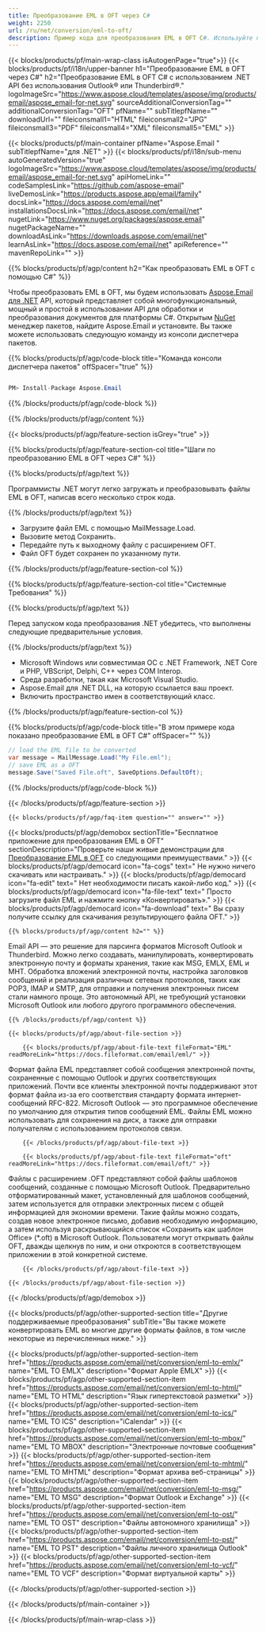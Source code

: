 ```yaml
---
title: Преобразование EML в OFT через C#
weight: 2250
url: /ru/net/conversion/eml-to-oft/
description: Пример кода для преобразования EML в OFT C#. Используйте пример кода API для пакетного преобразования файлов EML в OFT в VB.NET, Asp.NET или любом приложении на основе .NET.
---
```


{{< blocks/products/pf/main-wrap-class isAutogenPage="true">}}
{{< blocks/products/pf/i18n/upper-banner h1="Преобразование EML в OFT через C#" h2="Преобразование EML в OFT C# с использованием .NET API без использования Outlook® или Thunderbird®." logoImageSrc="https://www.aspose.cloud/templates/aspose/img/products/email/aspose_email-for-net.svg" sourceAdditionalConversionTag="" additionalConversionTag="OFT" pfName="" subTitlepfName="" downloadUrl="" fileiconsmall1="HTML" fileiconsmall2="JPG" fileiconsmall3="PDF" fileiconsmall4="XML" fileiconsmall5="EML" >}}

{{< blocks/products/pf/main-container pfName="Aspose.Email " subTitlepfName="для .NET" >}}
{{< blocks/products/pf/i18n/sub-menu autoGeneratedVersion="true" logoImageSrc="https://www.aspose.cloud/templates/aspose/img/products/email/aspose_email-for-net.svg" apiHomeLink="" codeSamplesLink="https://github.com/aspose-email" liveDemosLink="https://products.aspose.app/email/family" docsLink="https://docs.aspose.com/email/net" installationsDocsLink="https://docs.aspose.com/email/net" nugetLink="https://www.nuget.org/packages/aspose.email" nugetPackageName="" downloadAsLink="https://downloads.aspose.com/email/net" learnAsLink="https://docs.aspose.com/email/net" apiReference="" mavenRepoLink="" >}}

{{% blocks/products/pf/agp/content h2="Как преобразовать EML в OFT с помощью C#" %}}

 Чтобы преобразовать EML в OFT, мы будем использовать
 [Aspose.Email для .NET](https://products.aspose.com/email/net/)
 API, который представляет собой многофункциональный, мощный и простой в использовании API для обработки и преобразования документов для платформы C#. Открытым
 [NuGet](https://www.nuget.org/packages/aspose.email)
 менеджер пакетов, найдите Aspose.Email и установите. Вы также можете использовать следующую команду из консоли диспетчера пакетов.

{{% blocks/products/pf/agp/code-block title="Команда консоли диспетчера пакетов" offSpacer="true" %}}

```cs

PM> Install-Package Aspose.Email

```

{{% /blocks/products/pf/agp/code-block %}}

{{% /blocks/products/pf/agp/content %}}

{{< blocks/products/pf/agp/feature-section isGrey="true" >}}

{{% blocks/products/pf/agp/feature-section-col title="Шаги по преобразованию EML в OFT через C#" %}}

{{% blocks/products/pf/agp/text %}}

 Программисты .NET могут легко загружать и преобразовывать файлы EML в OFT, написав всего несколько строк кода.

{{% /blocks/products/pf/agp/text %}}

+  Загрузите файл EML с помощью MailMessage.Load.
+  Вызовите метод Сохранить.
+  Передайте путь к выходному файлу с расширением OFT.
+  Файл OFT будет сохранен по указанному пути.

{{% /blocks/products/pf/agp/feature-section-col %}}

{{% blocks/products/pf/agp/feature-section-col title="Системные Требования" %}}

{{% blocks/products/pf/agp/text %}}

 Перед запуском кода преобразования .NET убедитесь, что выполнены следующие предварительные условия.

{{% /blocks/products/pf/agp/text %}}

-  Microsoft Windows или совместимая ОС с .NET Framework, .NET Core и PHP, VBScript, Delphi, C++ через COM Interop.
-  Среда разработки, такая как Microsoft Visual Studio.
-  Aspose.Email для .NET DLL, на которую ссылается ваш проект.
-  Включить пространство имен в соответствующий класс.

{{% /blocks/products/pf/agp/feature-section-col %}}

{{% blocks/products/pf/agp/code-block title="В этом примере кода показано преобразование EML в OFT C#" offSpacer="" %}}

```cs
// load the EML file to be converted
var message = MailMessage.Load("My File.eml");
// save EML as a OFT
message.Save("Saved File.oft", SaveOptions.DefaultOft); 

```

{{% /blocks/products/pf/agp/code-block %}}

{{< /blocks/products/pf/agp/feature-section >}}

    {{< blocks/products/pf/agp/faq-item question="" answer="" >}}


<!-- aboutfile Starts -->

{{< blocks/products/pf/agp/demobox sectionTitle="Бесплатное приложение для преобразования EML в OFT" sectionDescription="Проверьте наши живые демонстрации для [Преобразование EML в OFT](https://products.aspose.app/email/conversion/eml-to-oft) со следующими преимуществами." >}}
        {{< blocks/products/pf/agp/democard icon="fa-cogs" text=" Не нужно ничего скачивать или настраивать." >}}
        {{< blocks/products/pf/agp/democard icon="fa-edit" text=" Нет необходимости писать какой-либо код." >}}
        {{< blocks/products/pf/agp/democard icon="fa-file-text" text=" Просто загрузите файл EML и нажмите кнопку «Конвертировать»." >}}
        {{< blocks/products/pf/agp/democard icon="fa-download" text=" Вы сразу получите ссылку для скачивания результирующего файла OFT." >}}

    {{% blocks/products/pf/agp/content h2="" %}}

 Email API — это решение для парсинга форматов Microsoft Outlook и Thunderbird. Можно легко создавать, манипулировать, конвертировать электронную почту и форматы хранения, такие как MSG, EMLX, EML и MHT. Обработка вложений электронной почты, настройка заголовков сообщений и реализация различных сетевых протоколов, таких как POP3, IMAP и SMTP, для отправки и получения электронных писем стали намного проще. Это автономный API, не требующий установки Microsoft Outlook или любого другого программного обеспечения.



    {{% /blocks/products/pf/agp/content %}}

    {{< blocks/products/pf/agp/about-file-section >}}

        {{< blocks/products/pf/agp/about-file-text fileFormat="EML" readMoreLink="https://docs.fileformat.com/email/eml/" >}}
Формат файла EML представляет собой сообщения электронной почты, сохраненные с помощью Outlook и других соответствующих приложений. Почти все клиенты электронной почты поддерживают этот формат файла из-за его соответствия стандарту формата интернет-сообщений RFC-822. Microsoft Outlook — это программное обеспечение по умолчанию для открытия типов сообщений EML. Файлы EML можно использовать для сохранения на диск, а также для отправки получателям с использованием протоколов связи.

        {{< /blocks/products/pf/agp/about-file-text >}}

        {{< blocks/products/pf/agp/about-file-text fileFormat="oft" readMoreLink="https://docs.fileformat.com/email/oft/" >}}
Файлы с расширением .OFT представляют собой файлы шаблонов сообщений, созданные с помощью Microsoft Outlook. Предварительно отформатированный макет, установленный для шаблонов сообщений, затем используется для отправки электронных писем с общей информацией для экономии времени. Такие файлы можно создать, создав новое электронное письмо, добавив необходимую информацию, а затем используя раскрывающийся список «Сохранить как шаблон Office» (*.oft) в Microsoft Outlook. Пользователи могут открывать файлы OFT, дважды щелкнув по ним, и они откроются в соответствующем приложении в этой конкретной системе.

        {{< /blocks/products/pf/agp/about-file-text >}}

    {{< /blocks/products/pf/agp/about-file-section >}}

{{< /blocks/products/pf/agp/demobox >}}

<!-- aboutfile Ends -->

{{< blocks/products/pf/agp/other-supported-section title="Другие поддерживаемые преобразования" subTitle="Вы также можете конвертировать EML во многие другие форматы файлов, в том числе некоторые из перечисленных ниже." >}}

{{< blocks/products/pf/agp/other-supported-section-item href="https://products.aspose.com/email/net/conversion/eml-to-emlx/" name="EML TO EMLX" description="Формат Apple EMLX" >}}
{{< blocks/products/pf/agp/other-supported-section-item href="https://products.aspose.com/email/net/conversion/eml-to-html/" name="EML TO HTML" description="Язык гипертекстовой разметки" >}}
{{< blocks/products/pf/agp/other-supported-section-item href="https://products.aspose.com/email/net/conversion/eml-to-ics/" name="EML TO ICS" description="iCalendar" >}}
{{< blocks/products/pf/agp/other-supported-section-item href="https://products.aspose.com/email/net/conversion/eml-to-mbox/" name="EML TO MBOX" description="Электронные почтовые сообщения" >}}
{{< blocks/products/pf/agp/other-supported-section-item href="https://products.aspose.com/email/net/conversion/eml-to-mhtml/" name="EML TO MHTML" description="Формат архива веб-страницы" >}}
{{< blocks/products/pf/agp/other-supported-section-item href="https://products.aspose.com/email/net/conversion/eml-to-msg/" name="EML TO MSG" description="Формат Outlook и Exchange" >}}
{{< blocks/products/pf/agp/other-supported-section-item href="https://products.aspose.com/email/net/conversion/eml-to-ost/" name="EML TO OST" description="Файлы автономного хранилища" >}}
{{< blocks/products/pf/agp/other-supported-section-item href="https://products.aspose.com/email/net/conversion/eml-to-pst/" name="EML TO PST" description="Файлы личного хранилища Outlook" >}}
{{< blocks/products/pf/agp/other-supported-section-item href="https://products.aspose.com/email/net/conversion/eml-to-vcf/" name="EML TO VCF" description="Формат виртуальной карты" >}}

{{< /blocks/products/pf/agp/other-supported-section >}}

{{< /blocks/products/pf/main-container >}}
   
{{< /blocks/products/pf/main-wrap-class >}}